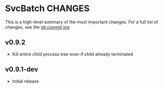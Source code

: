# SvcBatch CHANGES

This is a high-level summary of the most important changes.
For a full list of changes, see the [git commit log][log]

  [log]: https://github.com/mturk/svcbatch/commits/

## v0.9.2

 * Kill entire child process tree even if child already terminated

## v0.9.1-dev

 * Initial release
